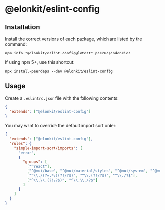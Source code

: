 # @elonkit/eslint-config

## Installation

Install the correct versions of each package, which are listed by the command:

```
npm info "@elonkit/eslint-config@latest" peerDependencies
```

If using npm 5+, use this shortcut:

```
npx install-peerdeps --dev @elonkit/eslint-config
```

## Usage

Create a `.eslintrc.json` file with the following contents:

```json
{
  "extends": ["@elonkit/eslint-config"]
}
```

You may want to override the default import sort order:

```json
{
  "extends": ["@elonkit/eslint-config"],
  "rules": {
    "simple-import-sort/imports": [
      "error",
      {
        "groups": [
          ["^react"],
          ["^@mui/base", "^@mui/material/styles", "^@mui/system", "^@mui/material", "^@mui/utils"],
          ["^\\./(?=.*/)(?!/?$)", "^\\.(?!/?$)", "^\\./?$"],
          ["^\\.\\.(?!/?$)", "^\\.\\./?$"]
        ]
      }
    ]
  }
}
```
